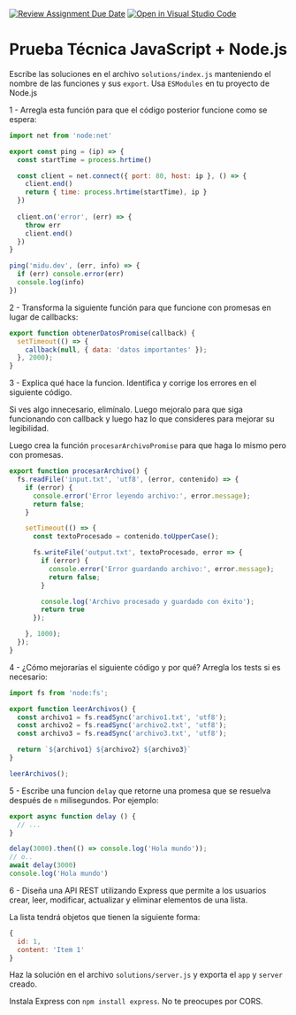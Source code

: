 [![Review Assignment Due Date](https://classroom.github.com/assets/deadline-readme-button-24ddc0f5d75046c5622901739e7c5dd533143b0c8e959d652212380cedb1ea36.svg)](https://classroom.github.com/a/OLtUzx2d)
[![Open in Visual Studio Code](https://classroom.github.com/assets/open-in-vscode-718a45dd9cf7e7f842a935f5ebbe5719a5e09af4491e668f4dbf3b35d5cca122.svg)](https://classroom.github.com/online_ide?assignment_repo_id=13065751&assignment_repo_type=AssignmentRepo)
# Prueba Técnica JavaScript + Node.js

Escribe las soluciones en el archivo `solutions/index.js` manteniendo el nombre de las funciones y sus `export`. Usa `ESModules` en tu proyecto de Node.js

1 - Arregla esta función para que el código posterior funcione como se espera:

```javascript
import net from 'node:net'

export const ping = (ip) => {
  const startTime = process.hrtime()

  const client = net.connect({ port: 80, host: ip }, () => {
    client.end()
    return { time: process.hrtime(startTime), ip }
  })
  
  client.on('error', (err) => {
    throw err
    client.end()
  })
}

ping('midu.dev', (err, info) => {
  if (err) console.error(err)
  console.log(info)
})
```

2 - Transforma la siguiente función para que funcione con promesas en lugar de callbacks:

```javascript
export function obtenerDatosPromise(callback) {
  setTimeout(() => {
    callback(null, { data: 'datos importantes' });
  }, 2000);
}
```

3 - Explica qué hace la funcion. Identifica y corrige los errores en el siguiente código.

Si ves algo innecesario, elimínalo. Luego mejoralo para que siga funcionando con callback y luego haz lo que consideres para mejorar su legibilidad.

Luego crea la función `procesarArchivoPromise` para que haga lo mismo pero con promesas.

```javascript
export function procesarArchivo() {
  fs.readFile('input.txt', 'utf8', (error, contenido) => {
    if (error) {
      console.error('Error leyendo archivo:', error.message);
      return false;
    }

    setTimeout(() => {
      const textoProcesado = contenido.toUpperCase();

      fs.writeFile('output.txt', textoProcesado, error => {
        if (error) {
          console.error('Error guardando archivo:', error.message);
          return false;
        }

        console.log('Archivo procesado y guardado con éxito');
        return true
      });

    }, 1000);
  });
}
```

4 - ¿Cómo mejorarías el siguiente código y por qué? Arregla los tests si es necesario:

```javascript
import fs from 'node:fs';

export function leerArchivos() {
  const archivo1 = fs.readSync('archivo1.txt', 'utf8');
  const archivo2 = fs.readSync('archivo2.txt', 'utf8');
  const archivo3 = fs.readSync('archivo3.txt', 'utf8');

  return `${archivo1} ${archivo2} ${archivo3}`
}

leerArchivos();
```

5 - Escribe una funcion `delay` que retorne una promesa que se resuelva después de `n` milisegundos. Por ejemplo:

```javascript
export async function delay () {
  // ...
}

delay(3000).then(() => console.log('Hola mundo'));
// o..
await delay(3000)
console.log('Hola mundo')
```

6 - Diseña una API REST utilizando Express que permite a los usuarios crear, leer, modificar, actualizar y eliminar elementos de una lista.

La lista tendrá objetos que tienen la siguiente forma:

```javascript
{
  id: 1,
  content: 'Item 1'
}
```

Haz la solución en el archivo `solutions/server.js` y exporta el `app` y `server` creado.

Instala Express con `npm install express`. No te preocupes por CORS.
